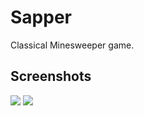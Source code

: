 # Sapper
Classical Minesweeper game.

## Screenshots

![](https://github.com/ilyayunkin/Sapper/blob/master/Screenshots/Screenshot-Sapper.png)
![](https://github.com/ilyayunkin/Sapper/blob/master/Screenshots/Screenshot-Sapper-1.png)
